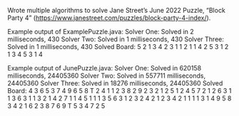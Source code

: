 Wrote multiple algorithms to solve Jane Street’s June 2022 Puzzle, “Block Party 4” (https://www.janestreet.com/puzzles/block-party-4-index/).

Example output of ExamplePuzzle.java:
Solver One: Solved in 2 milliseconds, 430
Solver Two: Solved in 1 milliseconds, 430
Solver Three: Solved in 1 milliseconds, 430
Solved Board:
5 2 1 3 4
2 3 1 1 2
1 1 4 2 5
3 1 2 1 3
4 5 3 1 4

Example output of JunePuzzle.java:
Solver One: Solved in 620158 milliseconds, 24405360
Solver Two: Solved in 557711 milliseconds, 24405360
Solver Three: Solved in 18276 milliseconds, 24405360
Solved Board:
4 3 6 5 3 7 4 9 6 5
8 T 2 4 1 1 2 3 8 2
9 2 3 2 1 2 5 1 2 4
5 7 2 1 2 6 3 1 1 3
6 3 1 1 3 2 1 4 2 7
1 1 4 5 1 1 1 3 5 6
3 1 2 3 2 4 2 1 2 3
4 2 1 1 1 1 3 1 4 9
5 8 3 4 2 1 6 2 3 8
7 6 9 T 5 3 4 7 2 5

